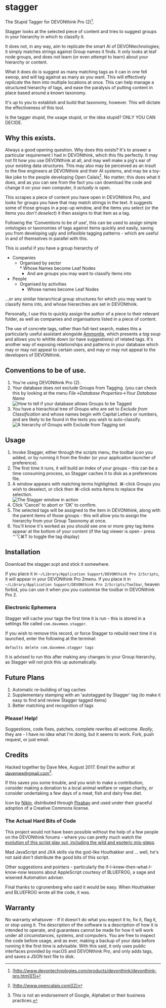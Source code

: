 # stagger

The Stupid Tagger for DEVONthink Pro (2)[^1].

Stagger looks at the selected piece of content and tries to suggest groups in your hierarchy in which to classify it. 

It does not, in any way, aim to replicate the smart AI of DEVONtechnologies; it simply matches strings against Group names it finds. It only looks at leaf node groups, and does not learn (or even *attempt* to learn) about your hierarchy or content. 

What it does do is suggest as many matching tags as it can in one fell swoop, and will tag against as many as you want. This will effectively *replicate* the item into multiple locations at once. This can help manage a structured hierarchy of tags, and ease the paralysis of putting content in place based around a known taxonomy.

It's up to you to establish and build that taxonomy, however. This will dictate the effectiveness of this tool.

Is the tagger stupid, the usage stupid, or the idea stupid? ONLY YOU CAN DECIDE.

## Why this exists.

Always a good opening question. Why does this exists? It's to answer a particular requirement I had in DEVONthink, which this fits perfectly. It may not fit how you use DEVONthink at all, and may well make a pig's ear of your existing data structures. This may also may be perceived as an insult to the fine engineers at DEVONthink and their AI systems, and may be a toy-like joke to the people developing Open Calais[^2]. No matter; this does what it does, and as you can see from the fact you can download the code and change it on your own computer, it *actually is* open.

This scrapes a piece of content you have open in DEVONthink Pro, and looks for groups you have that may match strings in the text. It suggests some of those groups in a pop-up window, and the items you select (or the items you *don't deselect*) it then assigns to that item as a tag.

Following the 'Conventions to be of use', this can be used to assign simple ontologies or taxonomies of tags against items quickly and easily, saving you from developing ugly and inflexible tagging patterns - which are useful in and of themselves in parallel with this.

This is useful if you have a group hierarchy of    

* Companies    
	 * Organised by sector    
		   * Whose Names become Leaf Nodes    
		* And are groups you may want to classify items into
* People     
	* Organised by activities    
		* Whose names become Leaf Nodes    

...or any similar hierarchical group structures for which you may want to classify items into, and whose hierarchies are set in DEVONthink.

Personally, I use this to quickly assign the author of a piece to their relevant folder, as well as companies and organisations listed in a piece of content.

The use of concrete tags, rather than full-text search, makes this a particularly useful assistant alongside [Ammonite][3], which presents a *tag soup* and allows you to whittle down (or have suggestions) of related tags. It's another way of exposing relationships and patterns in your database which may or may not appeal to certain users, and may or may not appeal to the developers of DEVONthink.

## Conventions to be of use.

1. You're using DEVONthink Pro (2).
2. Your database does *not* exclude Groups from Tagging.    (you can check this by looking at the menu *File*→*Database Properties*→*Your Database Name*  
	![How to tell if your database allows Groups to be Tagged][image-1]
3. You have a hierachical tree of *Groups* who are set to  *Exclude from Classification* and whose names begin with Capital Letters or numbers, and are likely to be found in the texts you wish to auto-classify.  
	![A hierarchy of Groups with Exclude from Tagging set][image-2]

## Usage

1. Invoke Stagger, either through the scripts menu, the toolbar icon you added, or by running it from the finder (or your applicaiton launcher of preference).
2. The first time it runs, it will build an index of your groups - this can be a time consuming process, so Stagger caches it to disk as a preferences file.
3. A window appears with matching terms highlighted. ⌘-click Groups you wish to deselect, or click then ⌘-click extra items to replace the selection.  
	![The Stagger window in action][image-3]
4. Click 'Cancel' to abort or 'OK' to confirm.
5. The selected tags will be assigned to the item in DEVONthink, along with the parent items of those groups - this will allow you to assign the hierarchy from your Group Taxonomy at once.
6. You'll know it's worked as you should see one or more grey tag items appear at the bottom of your content (if the tag viewer is open - press ⌃⌥⌘T to toggle the tag display)

## Installation

Download the stagger.scpt and stick it somewhere.

If you place it in `~/Library/Application Support/DEVONthink Pro 2/Scripts`, it will appear in your DEVONthink Pro 2menu. If you place it in  `~/Library/Application Support/DEVONthink Pro 2/Scripts/Toolbar`, heaven forbid, you can use it when you you customise the toolbar in DEVONthink Pro 2.

### Electronic Ephemera

Stagger will cache your tags the first time it is run - this is stored in a settings file called `com.davemee.stagger`. 

If you wish to remove this record, or force Stagger to rebuild next time it is launched, enter the following at the terminal:

`defaults delete com.davemee.stagger tags`

It is advised to run this after making any changes to your Group hierarchy, as Stagger will not pick this up automatically.

## Future Plans

1. Automatic re-building of tag caches
2. Supplementary stamping with an 'autotagged by Stagger' tag (to make it easy to find and review Stagger tagged items)
3. Better matching and recognition of tags

### Please! Help!

Suggestions, code fixes, patches, complete rewrites all welcome. *Really*, they are - I have no idea what I'm doing, but it seems to work. Fork, push request, or just email.

## Credits

Hacked together by Dave Mee, August 2017. Email the author at [davemee@gmail.com][4][^3].

If this saves you some trouble, and you wish to make a contribution, consider making a donation to a local animal welfare or vegan charity, or consider undertaking a few days of a meat, fish and dairy free diet. 

Icon by [Nikin ][5] distributed through [Pixabay][6] and used under their graceful adoption of a Creative Commons license.

### The Actual Hard Bits of Code

This project would not have been possible without the help of a few people on the DEVONthink forums - where you can pretty much watch the [evolution of this script play out, including the wild and esoteric mis-steps][7].

Mad JavaScript and JXA skills via the god-like Houthakker and ... well, he's not said *don't* distribute the good bits of this script.

Other suggestions and pointers - particularly the if-I-knew-then-what-I-know-now lessons about AppleScript courtesy of BLUEFROG, a sage and wisened Automation adviser.

Final thanks to cgrunenberg who said it would be easy. When Houthakker and BLUEFROG wrote all the code, it was.

## Warranty

No warranty whatsover -  If it doesn't do what you expect it to, fix it, flag it, or stop using it. The description of the software is a description of how it is intended to operate, and guarantees cannot be made for how it will work under all circumstances, systems, and computers. You are free to inspect the code before usage, and as ever, making a backup of your data before running it the first time is advisable. With this said, it only uses public interfaces provided by macOS and DEVONthink Pro, and only adds tags, and saves a JSON text file to disk.

[^1]:	[http://www.devontechnologies.com/products/devonthink/devonthink-pro.html][1]

[^2]:	[http://www.opencalais.com][2]

[^3]:	This is not an endorsement of Google, Alphabet or their business practices.

[1]:	http://www.devontechnologies.com/products/devonthink/devonthink-pro.html "DEVONthink Pro 2"
[2]:	http://www.opencalais.com "Retuers Open Calais"
[3]:	http://www.soma-zone.com/Ammonite/ "Ammonite"
[4]:	mailto:davemee@gmail.com "davemee@gmail.com"
[5]:	https://pixabay.com/en/users/Nikin-253338/?
[6]:	https://cdn.pixabay.com/photo/2017/03/16/04/16/tags-2148132_640.png?attachment,%20https://pixabay.com/en/tags-paper-tag-paper-label-2148132/
[7]:	http://forum.devontechnologies.com/viewtopic.php?f=20&t=24937

[image-1]:	./images-readme/Exclude%20Groups%20from%20Tagging.png "Exclude Groups from Tagging"
[image-2]:	images-readme/Excluded%20from%20Classification%20Group%20Hierarchy.png "Excluded from Classification Group Hierarchy"
[image-3]:	./images-readme/Stagger%20Window.png "Stagger Window"
